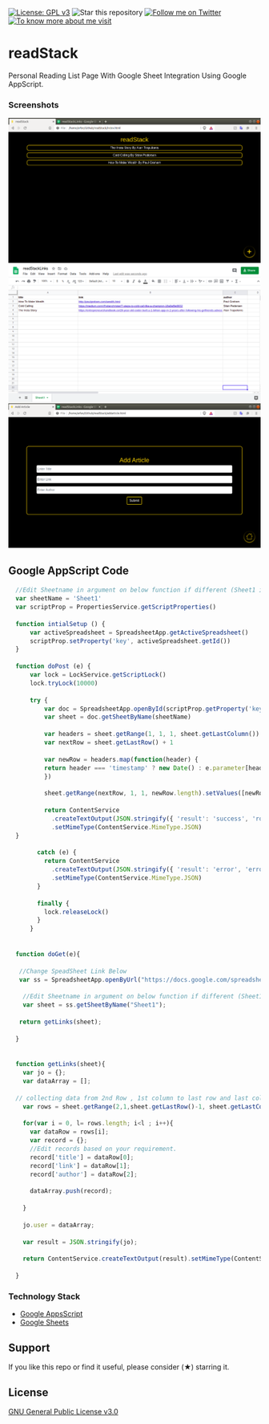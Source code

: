 [![License: GPL v3](https://img.shields.io/badge/License-GPLv3-blue.svg)](https://www.gnu.org/licenses/gpl-3.0)
![Star this repository](https://img.shields.io/github/stars/shaikharfan7/readStack?style=social)
[![Follow me on Twitter](https://img.shields.io/twitter/follow/shaikharfan7?style=social)](https://twitter.com/shaikharfan7)
[![To know more about me visit](https://github.com/shaikharfan7/COVID19-Stats-India/blob/master/app/src/main/res/drawable/site_button.png)](http://shaikharfan.me)


# readStack

Personal Reading List Page With Google Sheet Integration Using Google AppScript.

### Screenshots ###
 ![Screenshot1-App Page](https://github.com/shaikharfan7/readStack/blob/master/res/screenshots/index.png)
 ![Screenshot1-Google Sheet With Data](https://github.com/shaikharfan7/readStack/blob/master/res/screenshots/sheet.png)
 ![Screenshot1-Add Form](https://github.com/shaikharfan7/readStack/blob/master/res/screenshots/addform.png)


## Google AppScript Code ##

  ```javascript
	//Edit Sheetname in argument on below function if different (Sheet1 is default) 
	var sheetName = 'Sheet1'
	var scriptProp = PropertiesService.getScriptProperties()

	function intialSetup () {
		var activeSpreadsheet = SpreadsheetApp.getActiveSpreadsheet()
		scriptProp.setProperty('key', activeSpreadsheet.getId())
	}

	function doPost (e) {
		var lock = LockService.getScriptLock()
		lock.tryLock(10000)

		try {
			var doc = SpreadsheetApp.openById(scriptProp.getProperty('key'))
			var sheet = doc.getSheetByName(sheetName)

			var headers = sheet.getRange(1, 1, 1, sheet.getLastColumn()).getValues()[0]
			var nextRow = sheet.getLastRow() + 1

			var newRow = headers.map(function(header) {
			return header === 'timestamp' ? new Date() : e.parameter[header]
			})

			sheet.getRange(nextRow, 1, 1, newRow.length).setValues([newRow])

			return ContentService
			  .createTextOutput(JSON.stringify({ 'result': 'success', 'row': nextRow }))
			  .setMimeType(ContentService.MimeType.JSON)
	}

		  catch (e) {
			return ContentService
			  .createTextOutput(JSON.stringify({ 'result': 'error', 'error': e }))
			  .setMimeType(ContentService.MimeType.JSON)
		  }

		  finally {
			lock.releaseLock()
		  }
		}
            

    function doGet(e){
    
     //Change SpeadSheet Link Below
     var ss = SpreadsheetApp.openByUrl("https://docs.google.com/spreadsheets/d/1hPOxLEDj4i4O6PDrvjbZ3GZynpYxdjMci0rnyRt9n8g/edit?usp=sharing");
    
      //Edit Sheetname in argument on below function if different (Sheet1 is default) 
      var sheet = ss.getSheetByName("Sheet1");
      
     return getLinks(sheet); 
      
    }


    function getLinks(sheet){
      var jo = {};
      var dataArray = [];
    
    // collecting data from 2nd Row , 1st column to last row and last column.
      var rows = sheet.getRange(2,1,sheet.getLastRow()-1, sheet.getLastColumn()).getValues();
      
      for(var i = 0, l= rows.length; i<l ; i++){
        var dataRow = rows[i];
        var record = {};
        //Edit records based on your requirement. 
        record['title'] = dataRow[0];
        record['link'] = dataRow[1];
        record['author'] = dataRow[2];
        
        dataArray.push(record);
        
      }  
      
      jo.user = dataArray;
      
      var result = JSON.stringify(jo);
      
      return ContentService.createTextOutput(result).setMimeType(ContentService.MimeType.JSON);
  
    }  
  
```

### Technology Stack ###
- [Google AppsScript](https://script.google.com/)
- [Google Sheets](http://sheets.google.com/)

## Support

If you like this repo or find it useful, please consider (★) starring it.


## License
[GNU General Public License v3.0](https://choosealicense.com/licenses/gpl-3.0/)